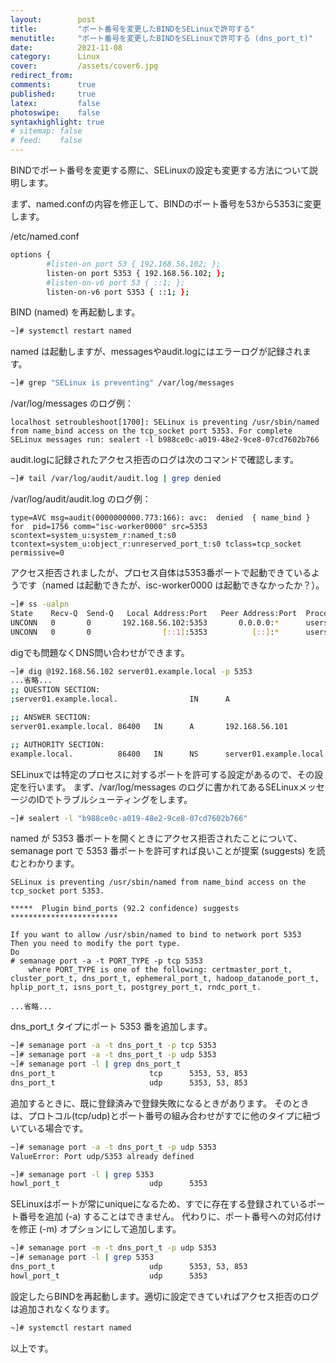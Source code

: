 ```yaml
---
layout:        post
title:         "ポート番号を変更したBINDをSELinuxで許可する"
menutitle:     "ポート番号を変更したBINDをSELinuxで許可する (dns_port_t)"
date:          2021-11-08
category:      Linux
cover:         /assets/cover6.jpg
redirect_from:
comments:      true
published:     true
latex:         false
photoswipe:    false
syntaxhighlight: true
# sitemap: false
# feed:    false
---
```


BINDでポート番号を変更する際に、SELinuxの設定も変更する方法について説明します。

まず、named.confの内容を修正して、BINDのポート番号を53から5353に変更します。

/etc/named.conf
```bash
options {
        #listen-on port 53 { 192.168.56.102; };
        listen-on port 5353 { 192.168.56.102; };
        #listen-on-v6 port 53 { ::1; };
        listen-on-v6 port 5353 { ::1; };
```
BIND (named) を再起動します。
```bash
~]# systemctl restart named
```
named は起動しますが、messagesやaudit.logにはエラーログが記録されます。
```bash
~]# grep "SELinux is preventing" /var/log/messages
```
/var/log/messages のログ例：
```
localhost setroubleshoot[1700]: SELinux is preventing /usr/sbin/named from name_bind access on the tcp_socket port 5353. For complete SELinux messages run: sealert -l b988ce0c-a019-48e2-9ce8-07cd7602b766
```
audit.logに記録されたアクセス拒否のログは次のコマンドで確認します。
```bash
~]# tail /var/log/audit/audit.log | grep denied
```
/var/log/audit/audit.log のログ例：
```
type=AVC msg=audit(0000000000.773:166): avc:  denied  { name_bind } for  pid=1756 comm="isc-worker0000" src=5353 scontext=system_u:system_r:named_t:s0 tcontext=system_u:object_r:unreserved_port_t:s0 tclass=tcp_socket permissive=0
```
アクセス拒否されましたが、プロセス自体は5353番ポートで起動できているようです（named は起動できたが、isc-worker0000 は起動できなかったか？）。
```bash
~]# ss -ualpn
State    Recv-Q  Send-Q   Local Address:Port   Peer Address:Port  Process
UNCONN   0       0       192.168.56.102:5353       0.0.0.0:*      users:(("named",pid=1756,fd=512))
UNCONN   0       0                [::1]:5353          [::]:*      users:(("named",pid=1756,fd=513))
```
digでも問題なくDNS問い合わせができます。
```bash
~]# dig @192.168.56.102 server01.example.local -p 5353
...省略...
;; QUESTION SECTION:
;server01.example.local.                IN      A

;; ANSWER SECTION:
server01.example.local. 86400   IN      A       192.168.56.101

;; AUTHORITY SECTION:
example.local.          86400   IN      NS      server01.example.local.
```

SELinuxでは特定のプロセスに対するポートを許可する設定があるので、その設定を行います。
まず、/var/log/messages のログに書かれてあるSELinuxメッセージのIDでトラブルシューティングをします。
```bash
~]# sealert -l "b988ce0c-a019-48e2-9ce8-07cd7602b766"
```
named が 5353 番ポートを開くときにアクセス拒否されたことについて、semanage port で 5353 番ポートを許可すれば良いことが提案 (suggests) を読むとわかります。
```
SELinux is preventing /usr/sbin/named from name_bind access on the tcp_socket port 5353.

*****  Plugin bind_ports (92.2 confidence) suggests   ************************

If you want to allow /usr/sbin/named to bind to network port 5353
Then you need to modify the port type.
Do
# semanage port -a -t PORT_TYPE -p tcp 5353
    where PORT_TYPE is one of the following: certmaster_port_t, cluster_port_t, dns_port_t, ephemeral_port_t, hadoop_datanode_port_t, hplip_port_t, isns_port_t, postgrey_port_t, rndc_port_t.

...省略...
```
dns_port_t タイプにポート 5353 番を追加します。
```bash
~]# semanage port -a -t dns_port_t -p tcp 5353
~]# semanage port -a -t dns_port_t -p udp 5353
~]# semanage port -l | grep dns_port_t
dns_port_t                     tcp      5353, 53, 853
dns_port_t                     udp      5353, 53, 853
```
追加するときに、既に登録済みで登録失敗になるときがあります。
そのときは、プロトコル(tcp/udp)とポート番号の組み合わせがすでに他のタイプに紐づいている場合です。
```bash
~]# semanage port -a -t dns_port_t -p udp 5353
ValueError: Port udp/5353 already defined

~]# semanage port -l | grep 5353
howl_port_t                    udp      5353
```
SELinuxはポートが常にuniqueになるため、すでに存在する登録されているポート番号を追加 (-a) することはできません。
代わりに、ポート番号への対応付けを修正 (-m) オプションにして追加します。
```bash
~]# semanage port -m -t dns_port_t -p udp 5353
~]# semanage port -l | grep 5353
dns_port_t                     udp      5353, 53, 853
howl_port_t                    udp      5353
```
設定したらBINDを再起動します。適切に設定できていればアクセス拒否のログは追加されなくなります。
```bash
~]# systemctl restart named
```
以上です。
